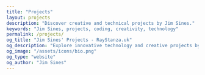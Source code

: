 ```yaml
---
title: "Projects"
layout: projects
description: "Discover creative and technical projects by Jim Sines."
keywords: "Jim Sines, projects, coding, creativity, technology"
permalink: /projects/
og_title: "Jim Sines' Projects - RayStanza.uk"
og_description: "Explore innovative technology and creative projects by Jim Sines."
og_image: "/assets/icons/bio.png"
og_type: "website"
og_author: "Jim Sines"
---
```

